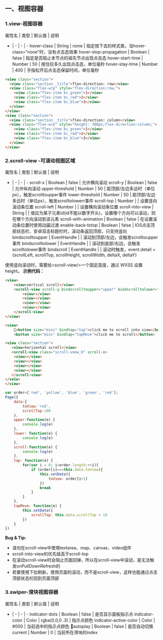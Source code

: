 ## 一、视图容器
### 1.view-视图容器
属性名 | 类型 | 默认值 | 说明
- | - | - | -
hover-class | String | none | 指定按下去的样式类，当hover-class="none"时，没有点击态效果
hover-stop-propagation | Boolean | false | 指定是否阻止本节点的祖先节点出现点击态
hover-start-time | Number | 50 | 按住后多久出现点击态，单位毫秒
hover-stay-time | Number | 400 | 手指松开后点击态保留时间，单位毫秒
```html
<view class="section">
  <view class="section__title">flex-direction: row</view>
  <view class="flex-wrp" style="flex-direction:row;">
    <view class="flex-item bc_green">1</view>
    <view class="flex-item bc_red">2</view>
    <view class="flex-item bc_blue">3</view>
  </view>
</view>
<view class="section">
  <view class="section__title">flex-direction: column</view>
  <view class="flex-wrp" style="height: 300px;flex-direction:column;">
    <view class="flex-item bc_green">1</view>
    <view class="flex-item bc_red">2</view>
    <view class="flex-item bc_blue">3</view>
  </view>
</view>
```
### 2.scroll-view -可滚动视图区域
属性名 | 类型 | 默认值 | 说明
- | - | - | -
scroll-x | Boolean | false | 允许横向滚动
scroll-y | Boolean | false | 允许纵向滚动
upper-threshold | Number | 50 | 距顶部/左边多远时（单位px），触发scrolltoupper事件
lower-threshold | Number | 50 | 距顶部/左边多远时（单位px），触发scrolltolowerr事件
scroll-top | Number | | 设置竖向滚动条位置
scroll-left | Number | | 设置横向滚动条位置
scroll-into-view | String | | 值应为某子元素id(id不能以数字开头)，设置哪个方向可以滚动，则在哪个方向滚动到该元素
scroll-with-animation | Boolean | false | 在设置滚动条位置时使用动画过渡
enable-back-totop | Boolean | false | IOS点击顶部状态栏、安卓双击标题栏时，滚动条返回顶部，只支持竖向
bindscrolltoupper | EventHandle | | 滚动到顶部/左边，会触发scrolltoupper事件
bindscrolltolower | EventHandle | | 滚动到底部/右边，会触发scrolltolower事件
bindscroll | EventHandle | | 滚动时触发，event.detail = {scrollLeft, scrollTop, scrollHeight, scrollWidth, deltaX, deltaY}

使用竖向滚动时，需要给\<scroll-view/>一个固定高度，通过 WXSS 设置 height。
**示例代码：**
```html
<view>
    <view>vertical scroll</view>
    <scroll-view scroll-y bindscrolltoupper="upper" bindscrolltolower="lower" bindscroll="scroll" scroll-into-view="{{toView}}" scroll-top="{{scrollTop}}">
        <view></view>
        <view></view>
        <view></view>
        <view></view>
    </scroll-view>
</view>

<view>
    <button size="mini" bindtap="tap">click me to scroll into view</button>
    <button size="mini" bindtap="tapMove">click me to scroll</button>

<view class="section">
   <view>horizontal scroll</view>
   <scroll-view class="scroll-voew_H" scroll-x>
    <view></view>
    <view></view>
    <view></view>
    <view></view>
   </scroll-view>
</veiw>
</view>
```
```javascript
var order=['red', 'yellow', 'blue', 'green', 'red'];
Page({
    data:{
        toView:'red',
        scrollTop:100
    },
    upper:function(e) {
        console.log(e)
    },
    lower: function(e) {
        console.log(e)
    },
    scroll:function(e) {
        console.log(e)
    },
    tap: function(e) {
        for(var i = 0; i<order.length;++i){
            if (order[i]===this.data.toView){
                this.setData({
                    toView: order[i+1]
                })
                break
            }
        }
    },
    tapMove: function(e) {
        this.setData({
            scrollTop: this.data.scrollTop + 10
        })
    }
})
```
**Bug & Tip:**
- 请勿在scroll-view中使用textarea、map、canvas、video组件
- scroll-into-view的优先级高于scroll-top
- 在滚动scroll-view时会阻止页面回弹，所以在scroll-view中滚动，是无法触发onPullDownRefresh的
- 若要使用下拉刷新，使用页面的滚动，而不是scroll-view，这样也能通过点击顶部状态栏回到页面顶部
### 3.swiper-滑块视图容器
属性名 | 类型 | 默认值 | 说明
- | - | - | -
indicator-dots | Boolean | false | 是否显示面板指示点
indicator-color | Color | rgba(0,0,0 .3) | 指示点颜色
indicator-active-color | Color | #000 | 当前选中的指示点颜色
autoplay | Boolean | false | 是否自动切换
current | Number | 0 | 当前所在滑块的index